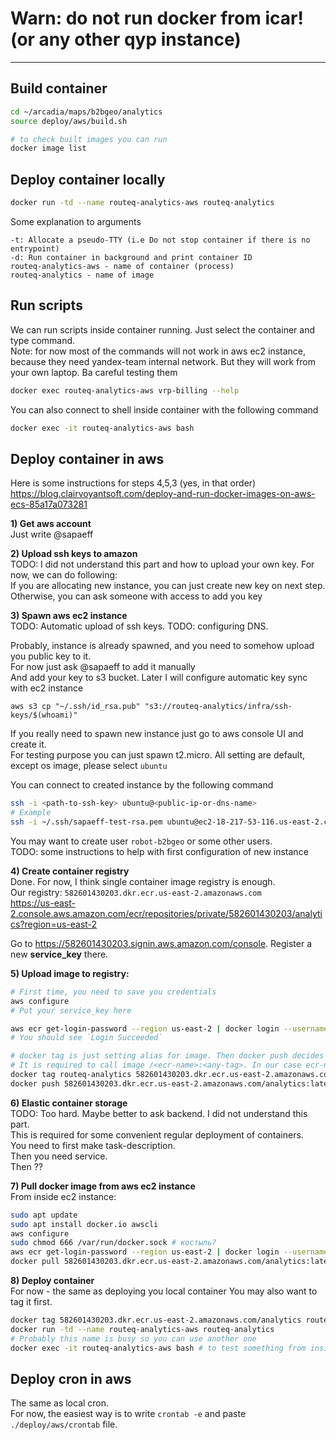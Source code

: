 # Warn: do not run docker from icar! (or any other qyp instance)

----

## Build container
```bash
cd ~/arcadia/maps/b2bgeo/analytics
source deploy/aws/build.sh

# to check built images you can run
docker image list
```

## Deploy container locally
```bash
docker run -td --name routeq-analytics-aws routeq-analytics
```
Some explanation to  arguments
```
-t: Allocate a pseudo-TTY (i.e Do not stop container if there is no entrypoint)
-d: Run container in background and print container ID
routeq-analytics-aws - name of container (process)
routeq-analytics - name of image
```

## Run scripts
We can run scripts inside container running. Just select the container and type command.<br/>
Note: for now most of the commands will not work in aws ec2 instance, because they need yandex-team internal network.
  But they will work from your own laptop. Ba careful testing them
```bash
docker exec routeq-analytics-aws vrp-billing --help
```

You can also connect to shell inside container with the following command
```bash
docker exec -it routeq-analytics-aws bash
```

## Deploy container in aws

Here is some instructions for steps 4,5,3 (yes, in that order)<br/>
https://blog.clairvoyantsoft.com/deploy-and-run-docker-images-on-aws-ecs-85a17a073281

**1) Get aws account**<br/>
Just write @sapaeff

**2) Upload ssh keys to amazon**<br/>
TODO: I did not understand this part and how to upload your own key.
For now, we can do following:<br/>
If you are allocating new instance, you can just create new key on next step.<br/>
Otherwise, you can ask someone with access to add you key<br/>

**3) Spawn aws ec2 instance**<br/>
TODO: Automatic upload of ssh keys.
TODO: configuring DNS.

Probably, instance is already spawned, and you need to somehow upload you public key to it.<br/>
For now  just ask @sapaeff to add it manually<br/>
And add your key to s3 bucket. Later I will configure automatic key sync with ec2 instance
```
aws s3 cp "~/.ssh/id_rsa.pub" "s3://routeq-analytics/infra/ssh-keys/$(whoami)"
```

If you really need to spawn new instance just go to aws console UI and create it.<br/>
For testing purpose you can just spawn t2.micro. All setting are default, except os image, please select `ubuntu`

You can connect to created instance by the following command
```bash
ssh -i <path-to-ssh-key> ubuntu@<public-ip-or-dns-name>
# Example
ssh -i ~/.ssh/sapaeff-test-rsa.pem ubuntu@ec2-18-217-53-116.us-east-2.compute.amazonaws.com
```

You may want to create user `robot-b2bgeo` or some other users.<br/>
TODO: some instructions to help with first configuration of new instance

**4) Create container registry**<br/>
Done. For now, I think single container image registry is enough.<br/>
Our registry: `582601430203.dkr.ecr.us-east-2.amazonaws.com`<br/>
https://us-east-2.console.aws.amazon.com/ecr/repositories/private/582601430203/analytics?region=us-east-2

Go to https://582601430203.signin.aws.amazon.com/console. Register a new __service_key__ there.

**5) Upload image to registry:**<br/>
```bash
# First time, you need to save you credentials
aws configure
# Put your service_key here

aws ecr get-login-password --region us-east-2 | docker login --username AWS --password-stdin 582601430203.dkr.ecr.us-east-2.amazonaws.com
# You should see `Login Succeeded`

# docker tag is just setting alias for image. Then docker push decides by this name, where is remote image registry located.
# It is required to call image /<ecr-name>:<any-tag>. In our case ecr-name = analytics. Tag - you can chose any.
docker tag routeq-analytics 582601430203.dkr.ecr.us-east-2.amazonaws.com/analytics:latest
docker push 582601430203.dkr.ecr.us-east-2.amazonaws.com/analytics:latest
```

**6) Elastic container storage**<br/>
TODO: Too hard. Maybe better to ask backend. I did not understand this part.<br/>
This is required for some convenient regular deployment of containers.<br/>
You need to first make task-description.<br/>
Then you need service.<br/>
Then ??

**7) Pull docker image from aws ec2 instance**<br/>
From inside ec2 instance:
```bash
sudo apt update
sudo apt install docker.io awscli
aws configure
sudo chmod 666 /var/run/docker.sock # костыль?
aws ecr get-login-password --region us-east-2 | docker login --username AWS --password-stdin 582601430203.dkr.ecr.us-east-2.amazonaws.com
docker pull 582601430203.dkr.ecr.us-east-2.amazonaws.com/analytics:latest
```

**8) Deploy container**<br/>
For now - the same as deploying you local container
You may also want to tag it first.
```bash
docker tag 582601430203.dkr.ecr.us-east-2.amazonaws.com/analytics routeq-analytics
docker run -td --name routeq-analytics-aws routeq-analytics
# Probably this name is busy so you can use another one
docker exec -it routeq-analytics-aws bash # to test something from inside container
```

## Deploy cron in aws
The same as local cron.<br/>
For now, the easiest way is to write `crontab -e` and paste `./deploy/aws/crontab` file.
